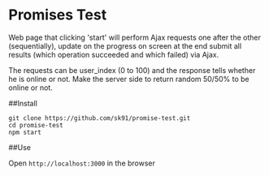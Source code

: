 Promises Test
=============

Web page that clicking 'start' will perform Ajax requests one after the other
(sequentially), update on the progress on screen at the end submit all results
(which operation succeeded and which failed) via Ajax.

The requests can be user_index (0 to 100) and the response tells whether he
is online or not. Make the server side to return random 50/50% to be online or
not.

##Install

```
git clone https://github.com/sk91/promise-test.git
cd promise-test
npm start
```


##Use

Open ``http://localhost:3000`` in the browser
